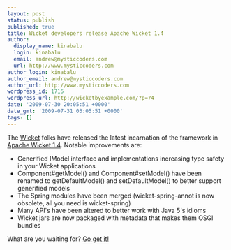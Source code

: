 ```yaml
---
layout: post
status: publish
published: true
title: Wicket developers release Apache Wicket 1.4
author:
  display_name: kinabalu
  login: kinabalu
  email: andrew@mysticcoders.com
  url: http://www.mysticcoders.com
author_login: kinabalu
author_email: andrew@mysticcoders.com
author_url: http://www.mysticcoders.com
wordpress_id: 1716
wordpress_url: http://wicketbyexample.com/?p=74
date: '2009-07-30 20:05:51 +0000'
date_gmt: '2009-07-31 03:05:51 +0000'
tags: []
---
```

<p>The <a href="http://wicket.apache.org" target="_blank">Wicket</a> folks have released the latest incarnation of the framework in <a href="http://wicket.apache.org/apache-wicket-14-takes-type-safety-to-the-next-level.html" target="_blank">Apache Wicket 1.4</a>.  Notable improvements are:</p>
<ul>
<li>Generified IModel interface and implementations increasing type safety in your Wicket applications</li>
<li>Component#getModel() and Component#setModel() have been renamed to getDefaultModel() and setDefaultModel() to better support generified models</li>
<li>The Spring modules have been merged (wicket-spring-annot is now obsolete, all you need is wicket-spring)</li>
<li>Many API's have been altered to better work with Java 5's idioms</li>
<li>Wicket jars are now packaged with metadata that makes them OSGI bundles</li>
</ul>
<p>What are you waiting for?  <a href="http://www.apache.org/dyn/closer.cgi/wicket/1.4.0" target="_blank">Go get it!</a></p>
